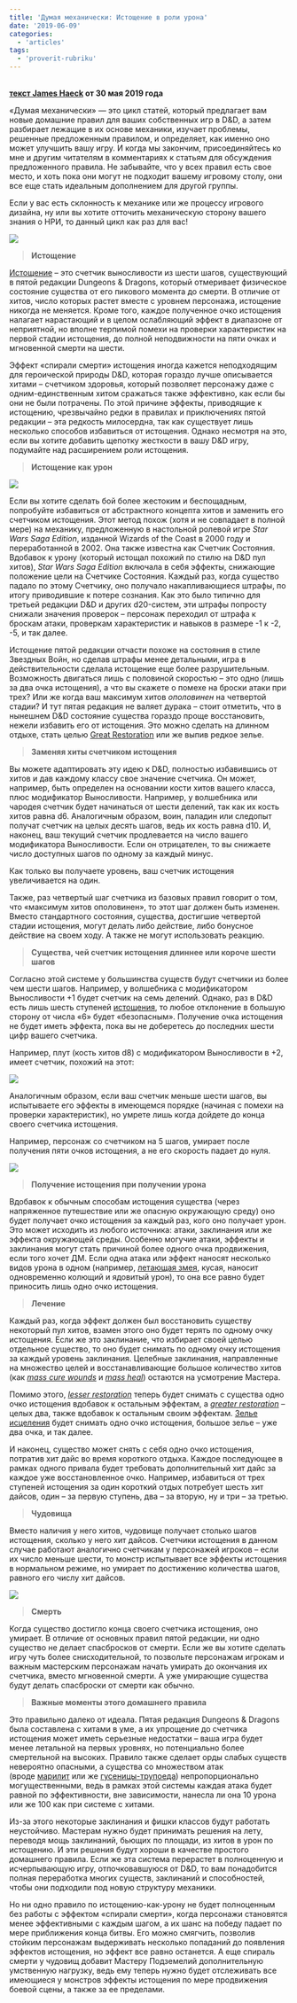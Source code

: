 ```yaml
---
title: 'Думая механически: Истощение в роли урона'
date: '2019-06-09'
categories:
  - 'articles'
tags:
  - 'proverit-rubriku'
---
```


**[  
текст James Haeck](https://vk.com/away.php?to=https%3A%2F%2Fwww.dndbeyond.com%2Fmembers%2FJamesHaeck&cc_key=) от 30 мая 2019 года**

«Думая механически» — это цикл статей, который предлагает вам новые домашние правил для ваших собственных игр в D&D, а затем разбирает лежащие в их основе механики, изучает проблемы, решенные предложенным правилом, и определяет, как именно оно может улучшить вашу игру. И когда мы закончим, присоединяйтесь ко мне и другим читателям в комментариях к статьям для обсуждения предложенного правила. Не забывайте, что у всех правил есть свое место, и хоть пока они могут не подходит вашему игровому столу, они все еще стать идеальным дополнением для другой группы.

Если у вас есть склонность к механике или же процессу игрового дизайна, ну или вы хотите отточить механическую сторону вашего знания о НРИ, то данный цикл как раз для вас!

![](https://pp.userapi.com/c850120/v850120122/157ff3/LztOPVfCwAk.jpg)

> **Истощение**

[Истощение](https://vk.com/away.php?to=https%3A%2F%2Fwww.dndbeyond.com%2Fcompendium%2Frules%2Fbasic-rules%2Fappendix-a-conditions%23Exhaustion&cc_key=) – это счетчик выносливости из шести шагов, существующий в пятой редакции Dungeons & Dragons, который отмеривает физическое состояние существа от его пикового момента до смерти. В отличие от хитов, число которых растет вместе с уровнем персонажа, истощение никогда не меняется. Кроме того, каждое полученное очко истощения налагает нарастающий и в целом ослабляющий эффект в диапазоне от неприятной, но вполне терпимой помехи на проверки характеристик на первой стадии истощения, до полной неподвижности на пяти очках и мгновенной смерти на шести.

Эффект «спирали смерти» истощения иногда кажется неподходящим для героической природы D&D, которая гораздо лучше описывается хитами – счетчиком здоровья, который позволяет персонажу даже с одним-единственным хитом сражаться также эффективно, как если бы они не были потрачены. По этой причине эффекты, приводящие к истощению, чрезвычайно редки в правилах и приключениях пятой редакции – эта редкость милосердна, так как существует лишь несколько способов избавиться от истощения. Однако несмотря на это, если вы хотите добавить щепотку жесткости в вашу D&D игру, подумайте над расширением роли истощения.

> **Истощение как урон**

![](https://pp.userapi.com/c850120/v850120122/157ffc/mrWptmhlsJk.jpg)

Если вы хотите сделать бой более жестоким и беспощадным, попробуйте избавиться от абстрактного концепта хитов и заменить его счетчиком истощения. Этот метод похож (хотя и не совпадает в полной мере) на механику, предложенную в настольной ролевой игре *Star Wars Saga Edition*, изданной Wizards of the Coast в 2000 году и переработанной в 2002. Она также известна как Счетчик Состояния. Вдобавок к урону (который истощал похожий по стилю на D&D пул хитов), *Star Wars Saga Edition* включала в себя эффекты, снижающие положение цели на Счетчике Состояния. Каждый раз, когда существо падало по этому Счетчику, оно получало накапливающиеся штрафы, по итогу приводившие к потере сознания. Как это было типично для третьей редакции D&D и других d20-систем, эти штрафы попросту снижали значения проверок – персонаж переходил от штрафа к броскам атаки, проверкам характеристик и навыков в размере -1 к -2, -5, и так далее.

Истощение пятой редакции отчасти похоже на состояния в стиле Звездных Войн, но сделав штрафы менее детальными, игра в действительности сделала истощение еще более разрушительным. Возможность двигаться лишь с половиной скоростью – это одно (лишь за два очка истощения), а что вы скажете о помехе на броски атаки при трех? Или же когда ваш максимум хитов *ополовинен* на четвертой стадии? И тут пятая редакция не валяет дурака – стоит отметить, что в нынешнем D&D состояние существа гораздо проще восстановить, нежели избавить его от истощения. Это можно сделать на длинном отдыхе, стать целью [Great Restoration](https://vk.com/away.php?to=https%3A%2F%2Fwww.dndbeyond.com%2Fspells%2Fgreater-restoration&cc_key=) или же выпив редкое зелье.

> **Заменяя хиты счетчиком истощения**

Вы можете адаптировать эту идею к D&D, полностью избавившись от хитов и дав каждому классу свое значение счетчика. Он может, например, быть определен на основании кости хитов вашего класса, плюс модификатор Выносливости. Например, у волшебника или чародея счетчик будет начинаться от шести делений, так как их кость хитов равна d6. Аналогичным образом, воин, паладин или следопыт получат счетчик на целых десять шагов, ведь их кость равна d10. И, наконец, ваш текущий счетчик продлевается на число вашего модификатора Выносливости. Если он отрицателен, то вы снижаете число доступных шагов по одному за каждый минус.

Как только вы получаете уровень, ваш счетчик истощения увеличивается на один.

Также, раз четвертый шаг счетчика из базовых правил говорит о том, что «максимум хитов ополовинен», то этот шаг должен быть изменен. Вместо стандартного состояния, существа, достигшие четвертой стадии истощения, могут делать либо действие, либо бонусное действие на своем ходу. А также не могут использовать реакцию.

> **Существа, чей счетчик истощения длиннее или короче шести шагов**

Согласно этой системе у большинства существ будут счетчики из более чем шести шагов. Например, у волшебника с модификатором Выносливости +1 будет счетчик на семь делений. Однако, раз в D&D есть лишь шесть ступеней [истощения](https://vk.com/away.php?to=https%3A%2F%2Fwww.dndbeyond.com%2Fcompendium%2Frules%2Fbasic-rules%2Fappendix-a-conditions%23Exhaustion&cc_key=), то любое отклонение в большую сторону от числа «6» будет «безопасным». Получение очка истощения не будет иметь эффекта, пока вы не доберетесь до последних шести цифр вашего счетчика.

Например, плут (кость хитов d8) с модификатором Выносливости в +2, имеет счетчик, похожий на этот:

![](https://pp.userapi.com/c850120/v850120122/158004/CvZxQFi_Ma0.jpg)

Аналогичным образом, если ваш счетчик меньше шести шагов, вы испытываете его эффекты в имеющемся порядке (начиная с помехи на проверки характеристик), но умрете лишь когда дойдете до конца своего счетчика истощения.

Например, персонаж со счетчиком на 5 шагов, умирает после получения пяти очков истощения, а не его скорость падает до нуля.

![](https://pp.userapi.com/c850120/v850120122/15800d/t8ussX9dukw.jpg)

> **Получение истощения при получении урона**

Вдобавок к обычным способам истощения существа (через напряженное путешествие или же опасную окружающую среду) оно будет получает очко истощения за каждый раз, кого оно получает урон. Это может исходить из любого источника: атаки, заклинания или же эффекта окружающей среды. Особенно могучие атаки, эффекты и заклинания могут стать причиной более одного очка продвижения, если того хочет ДМ. Если одна атака или эффект наносят несколько видов урона в одном (например, [летающая змея](https://vk.com/away.php?to=https%3A%2F%2Fwww.dndbeyond.com%2Fmonsters%2Fflying-snake&cc_key=), кусая, наносит одновременно колющий и ядовитый урон), то она все равно будет приносить лишь одно очко истощения.

> **Лечение**

Каждый раз, когда эффект должен был восстановить существу некоторый пул хитов, взамен этого оно будет терять по одному очку истощения. Если же это заклинание, что избирает своей целью отдельное существо, то оно будет снимать по одному очку истощения за каждый уровень заклинания. Целебные заклинания, направленные на множество целей и восстанавливающие большое количество хитов (как *[mass cure wounds](https://vk.com/away.php?to=https%3A%2F%2Fwww.dndbeyond.com%2Fspells%2Fmass-cure-wounds&cc_key=)* и *[mass heal](https://vk.com/away.php?to=https%3A%2F%2Fwww.dndbeyond.com%2Fspells%2Fmass-heal&cc_key=)*) остаются на усмотрение Мастера.

Помимо этого, *[lesser restoration](https://vk.com/away.php?to=https%3A%2F%2Fwww.dndbeyond.com%2Fspells%2Flesser-restoration&cc_key=)* теперь будет снимать с существа одно очко истощения вдобавок к остальным эффектам, а *[greater restoration](https://vk.com/away.php?to=https%3A%2F%2Fwww.dndbeyond.com%2Fspells%2Fgreater-restoration&cc_key=)* – целых два, также вдобавок к остальным своим эффектам. [Зелье исцеления](https://vk.com/away.php?to=https%3A%2F%2Fwww.dndbeyond.com%2Fmagic-items%2Fpotion-of-healing&cc_key=) будет снимать одно очко истощения, большое зелье – уже два очка, и так далее.

И наконец, существо может снять с себя одно очко истощения, потратив хит дайс во время короткого отдыха. Каждое последующее в рамках одного привала будет требовать дополнительный хит дайс за каждое уже восстановленное очко. Например, избавиться от трех ступеней истощения за один короткий отдых потребует шесть хит дайсов, один – за первую ступень, два – за вторую, ну и три – за третью.

> **Чудовища**

Вместо наличия у него хитов, чудовище получает столько шагов истощения, сколько у него хит дайсов. Счетчики истощения в данном случае работают аналогично счетчикам у персонажей игроков – если их число меньше шести, то монстр испытывает все эффекты истощения в нормальном режиме, но умирает по достижению количества шагов, равного его числу хит дайсов.

![](https://pp.userapi.com/c850120/v850120122/158036/qXTH018EusU.jpg)

> **Смерть**

Когда существо достигло конца своего счетчика истощения, оно умирает. В отличие от основных правил пятой редакции, ни одно существо не делает спасбросков от смерти. Если же вы хотите сделать игру чуть более снисходительной, то позвольте персонажам игрокам и важным мастерским персонажам начать умирать до окончания их счетчика, вместо мгновенной смерти. А уже умирающие существа будут делать спасброски от смерти как обычно.

> **Важные моменты этого домашнего правила**

Это правильно далеко от идеала. Пятая редакция Dungeons & Dragons была составлена с хитами в уме, а их упрощение до счетчика истощения может иметь серьезные недостатки – ваша игра будет менее летальной на первых уровнях, но потенциально более смертельной на высоких. Правило также сделает орды слабых существ невероятно опасными, а существа со множеством атак (вроде [марилит](https://vk.com/away.php?to=https%3A%2F%2Fwww.dndbeyond.com%2Fmonsters%2Fmarilith&cc_key=) или же [гусеницы-трупоеда](https://vk.com/away.php?to=https%3A%2F%2Fwww.dndbeyond.com%2Fmonsters%2Fcarrion-crawler&cc_key=)) непропорционально могущественными, ведь в рамках этой системы каждая атака будет равной по эффективности, вне зависимости, нанесла ли она 10 урона или же 100 как при системе с хитами.

Из-за этого некоторые заклинания и фишки классов будут работать неустойчиво. Мастерам нужно будет принимать решения на лету, переводя мощь заклинаний, бьющих по площади, из хитов в урон по истощению. И эти решения будут хороши в качестве простого домашнего правила. Если же эта система перерастет в полноценную и исчерпывающую игру, отпочковавшуюся от D&D, то вам понадобится полная переработка многих существ, заклинаний и способностей, чтобы они подходили под новую структуру механики.

Но ни одно правило по истощению-как-урону не будет полноценным без работы с эффектом «спирали смерти», когда персонажи становятся менее эффективными с каждым шагом, а их шанс на победу падает по мере приближения конца битвы. Его можно смягчить, позволив стойким персонажам выдерживать несколько попаданий до появления эффектов истощения, но эффект все равно останется. А еще спираль смерти у чудовищ добавит Мастеру Подземелий дополнительную умственную нагрузку, ведь ему теперь нужно будет отслеживать все имеющиеся у монстров эффекты истощения по мере продвижения боевой сцены, а также за ее пределами.
